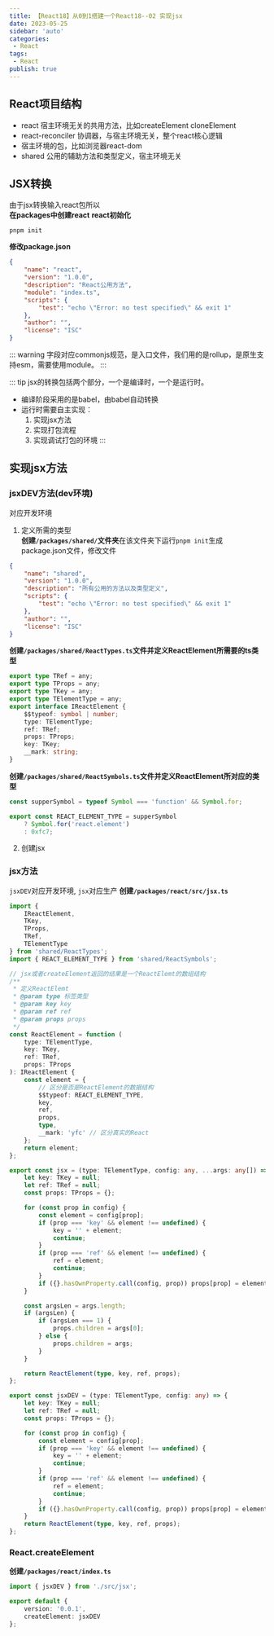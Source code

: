 ```yaml
---
title: 【React18】从0到1搭建一个React18--02 实现jsx
date: 2023-05-25
sidebar: 'auto'
categories:
 - React
tags:
 - React
publish: true
---
```

## React项目结构
+ react 宿主环境无关的共用方法，比如createElement cloneElement
+ react-reconciler 协调器，与宿主环境无关，整个react核心逻辑
+ 宿主环境的包，比如浏览器react-dom
+ shared 公用的辅助方法和类型定义，宿主环境无关
## JSX转换
由于jsx转换输入react包所以<br>
**在packages中创建react**
**react初始化**
```shell
pnpm init
```
**修改package.json**
```json {4,5}
{
	"name": "react",
	"version": "1.0.0",
	"description": "React公用方法",
	"module": "index.ts",
	"scripts": {
		"test": "echo \"Error: no test specified\" && exit 1"
	},
	"author": "",
	"license": "ISC"
}

```

::: warning
字段对应commonjs规范，是入口文件，我们用的是rollup，是原生支持esm，需要使用module。
:::


::: tip
jsx的转换包括两个部分，一个是编译时，一个是运行时。<br>
+ 编译阶段采用的是babel，由babel自动转换
+ 运行时需要自主实现：
   1. 实现jsx方法
   2. 实现打包流程
   3. 实现调试打包的环境
:::

## 实现jsx方法
### jsxDEV方法(dev环境)
对应开发环境
1. 定义所需的类型<br>
**创建`/packages/shared/`文件夹**在该文件夹下运行`pnpm init`生成package.json文件，修改文件
```json
{
	"name": "shared",
	"version": "1.0.0",
	"description": "所有公用的方法以及类型定义",
	"scripts": {
		"test": "echo \"Error: no test specified\" && exit 1"
	},
	"author": "",
	"license": "ISC"
}

```

**创建`/packages/shared/ReactTypes.ts`文件并定义ReactElement所需要的ts类型**
```ts
export type TRef = any;
export type TProps = any;
export type TKey = any;
export type TElementType = any;
export interface IReactElement {
	$$typeof: symbol | number;
	type: TElementType;
	ref: TRef;
	props: TProps;
	key: TKey;
	__mark: string;
}
```
**创建`/packages/shared/ReactSymbols.ts`文件并定义ReactElement所对应的类型**
```ts
const supperSymbol = typeof Symbol === 'function' && Symbol.for;

export const REACT_ELEMENT_TYPE = supperSymbol
	? Symbol.for('react.element')
	: 0xfc7;

```

2. 创建jsx
### jsx方法
`jsxDEV`对应开发环境, `jsx`对应生产
**创建`/packages/react/src/jsx.ts`**
```ts
import {
	IReactElement,
	TKey,
	TProps,
	TRef,
	TElementType
} from 'shared/ReactTypes';
import { REACT_ELEMENT_TYPE } from 'shared/ReactSymbols';

// jsx或者createElement返回的结果是一个ReactElemt的数组结构
/**
 * 定义ReactElemt
 * @param type 标签类型
 * @param key key
 * @param ref ref
 * @param props props
 */
const ReactElement = function (
	type: TElementType,
	key: TKey,
	ref: TRef,
	props: TProps
): IReactElement {
	const element = {
		// 区分是否是ReactElement的数据结构
		$$typeof: REACT_ELEMENT_TYPE,
		key,
		ref,
		props,
		type,
		__mark: 'yfc' // 区分真实的React
	};
	return element;
};

export const jsx = (type: TElementType, config: any, ...args: any[]) => {
	let key: TKey = null;
	let ref: TRef = null;
	const props: TProps = {};

	for (const prop in config) {
		const element = config[prop];
		if (prop === 'key' && element !== undefined) {
			key = '' + element;
			continue;
		}
		if (prop === 'ref' && element !== undefined) {
			ref = element;
			continue;
		}
		if ({}.hasOwnProperty.call(config, prop)) props[prop] = element;
	}

	const argsLen = args.length;
	if (argsLen) {
		if (argsLen === 1) {
			props.children = args[0];
		} else {
			props.children = args;
		}
	}

	return ReactElement(type, key, ref, props);
};

export const jsxDEV = (type: TElementType, config: any) => {
	let key: TKey = null;
	let ref: TRef = null;
	const props: TProps = {};

	for (const prop in config) {
		const element = config[prop];
		if (prop === 'key' && element !== undefined) {
			key = '' + element;
			continue;
		}
		if (prop === 'ref' && element !== undefined) {
			ref = element;
			continue;
		}
		if ({}.hasOwnProperty.call(config, prop)) props[prop] = element;
	}
	return ReactElement(type, key, ref, props);
};

```

### React.createElement
**创建`/packages/react/index.ts`**
```ts
import { jsxDEV } from './src/jsx';

export default {
	version: '0.0.1',
	createElement: jsxDEV
};

```


